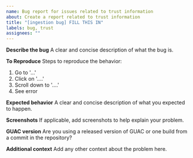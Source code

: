 ```yaml
---
name: Bug report for issues related to trust information
about: Create a report related to trust information
title: "[ingestion bug] FILL THIS IN"
labels: bug, trust
assignees: ""
---
```


**Describe the bug**
A clear and concise description of what the bug is.

**To Reproduce**
Steps to reproduce the behavior:

1. Go to '...'
2. Click on '....'
3. Scroll down to '....'
4. See error

**Expected behavior**
A clear and concise description of what you expected to happen.

**Screenshots**
If applicable, add screenshots to help explain your problem.

**GUAC version**
Are you using a released version of GUAC or one build from a commit in the
repository?

**Additional context**
Add any other context about the problem here.
